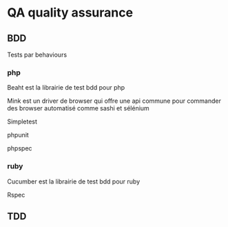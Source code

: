 QA quality assurance
====================

## BDD ##
Tests par behaviours

### php ###
Beaht est la librairie de test bdd pour php

Mink est un driver de browser qui offre une api commune pour commander des browser
automatisé comme sashi et sélénium

Simpletest

phpunit


phpspec


### ruby ###
Cucumber est la librairie de test bdd pour ruby

Rspec

## TDD ##




